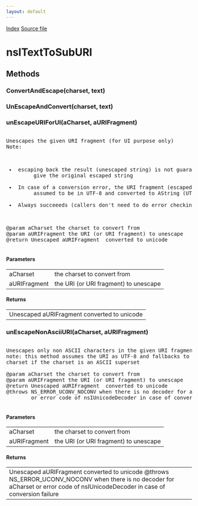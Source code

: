 ```yaml
---
layout: default
---
```

<div id='links'><a href="../index.html">Index</a>
<a href="http://dxr.mozilla.org/mozilla-central/source/intl/uconv/nsITextToSubURI.idl">Source file</a>
</div>

# nsITextToSubURI #

## Methods ##

### ConvertAndEscape(charset, text) ###

### UnEscapeAndConvert(charset, text) ###

### unEscapeURIForUI(aCharset, aURIFragment) ###
<pre>  
Unescapes the given URI fragment (for UI purpose only)  
Note:   
<ul>  
 <li> escaping back the result (unescaped string) is not guaranteed to   
      give the original escaped string  
 <li> In case of a conversion error, the URI fragment (escaped) is   
      assumed to be in UTF-8 and converted to AString (UTF-16)  
 <li> Always succeeeds (callers don't need to do error checking)  
</ul>  
  
@param aCharset the charset to convert from  
@param aURIFragment the URI (or URI fragment) to unescape  
@return Unescaped aURIFragment  converted to unicode  
  
</pre>
#### Parameters ####

<table>

<tr>
<td>aCharset</td>
<td>the charset to convert from  
</td>
</tr>

<tr>
<td>aURIFragment</td>
<td>the URI (or URI fragment) to unescape  
</td>
</tr>

</table>

#### Returns ####

<table>

<tr>
<td>Unescaped aURIFragment  converted to unicode  
</td>
</tr>

</table>

### unEscapeNonAsciiURI(aCharset, aURIFragment) ###
<pre>  
Unescapes only non ASCII characters in the given URI fragment   
note: this method assumes the URI as UTF-8 and fallbacks to the given   
charset if the charset is an ASCII superset   
  
@param aCharset the charset to convert from  
@param aURIFragment the URI (or URI fragment) to unescape  
@return Unescaped aURIFragment  converted to unicode  
@throws NS_ERROR_UCONV_NOCONV when there is no decoder for aCharset  
        or error code of nsIUnicodeDecoder in case of conversion failure  
  
</pre>
#### Parameters ####

<table>

<tr>
<td>aCharset</td>
<td>the charset to convert from  
</td>
</tr>

<tr>
<td>aURIFragment</td>
<td>the URI (or URI fragment) to unescape  
</td>
</tr>

</table>

#### Returns ####

<table>

<tr>
<td>Unescaped aURIFragment  converted to unicode  
@throws NS_ERROR_UCONV_NOCONV when there is no decoder for aCharset  
        or error code of nsIUnicodeDecoder in case of conversion failure  
</td>
</tr>

</table>
